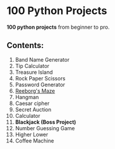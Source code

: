 # 100 Python Projects
**100 python projects** from beginner to pro.

## Contents:
1. Band Name Generator
2. Tip Calculator
3. Treasure Island
4. Rock Paper Scissors
5. Password Generator
6. [Reeborg's Maze](https://reeborg.ca/reeborg.html)
7. Hangman 
8. Caesar cipher
9. Secret Auction
10. Calculator
11. **Blackjack (Boss Project)**
12. Number Guessing Game
13. Higher Lower
14. Coffee Machine
